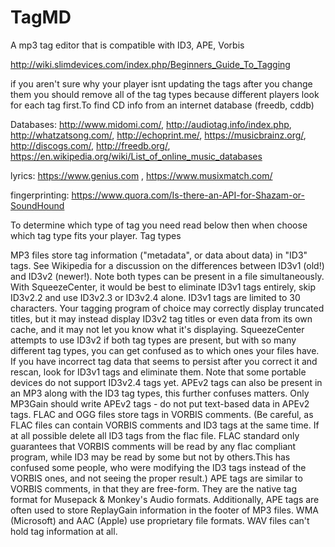 # TagMD
A mp3 tag editor that is compatible with ID3, APE, Vorbis

http://wiki.slimdevices.com/index.php/Beginners_Guide_To_Tagging

if you aren't sure why your player isnt updating the tags after you change them you should remove all of the tag types because different players look for each tag first.To find CD info from an internet database (freedb, cddb) 

Databases:
http://www.midomi.com/, http://audiotag.info/index.php, http://whatzatsong.com/, http://echoprint.me/, https://musicbrainz.org/, http://discogs.com/, http://freedb.org/, https://en.wikipedia.org/wiki/List_of_online_music_databases

lyrics:
https://www.genius.com , https://www.musixmatch.com/

fingerprinting:
https://www.quora.com/Is-there-an-API-for-Shazam-or-SoundHound



To determine which type of tag you need read below then when choose which tag type fits your player.
Tag types

MP3 files store tag information ("metadata", or data about data) in "ID3" tags. See Wikipedia for a discussion on the differences between ID3v1 (old!) and ID3v2 (newer!). Note both types can be present in a file simultaneously.
With SqueezeCenter, it would be best to eliminate ID3v1 tags entirely, skip ID3v2.2 and use ID3v2.3 or ID3v2.4 alone. ID3v1 tags are limited to 30 characters. Your tagging program of choice may correctly display truncated titles, but it may instead display ID3v2 tag titles or even data from its own cache, and it may not let you know what it's displaying. SqueezeCenter attempts to use ID3v2 if both tag types are present, but with so many different tag types, you can get confused as to which ones your files have. If you have incorrect tag data that seems to persist after you correct it and rescan, look for ID3v1 tags and eliminate them.
Note that some portable devices do not support ID3v2.4 tags yet.
APEv2 tags can also be present in an MP3 along with the ID3 tag types, this further confuses matters. Only MP3Gain should write APEv2 tags - do not put text-based data in APEv2 tags.
FLAC and OGG files store tags in VORBIS comments. (Be careful, as FLAC files can contain VORBIS comments and ID3 tags at the same time. If at all possible delete all ID3 tags from the flac file. FLAC standard only guarantees that VORBIS comments will be read by any flac compliant program, while ID3 may be read by some but not by others.This has confused some people, who were modifying the ID3 tags instead of the VORBIS ones, and not seeing the proper result.)
APE tags are similar to VORBIS comments, in that they are free-form. They are the native tag format for Musepack & Monkey's Audio formats. Additionally, APE tags are often used to store ReplayGain information in the footer of MP3 files.
WMA (Microsoft) and AAC (Apple) use proprietary file formats.
WAV files can't hold tag information at all.
